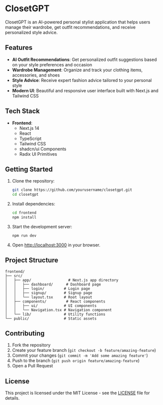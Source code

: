 # ClosetGPT

ClosetGPT is an AI-powered personal stylist application that helps users manage their wardrobe, get outfit recommendations, and receive personalized style advice.

## Features

- **AI Outfit Recommendations**: Get personalized outfit suggestions based on your style preferences and occasion
- **Wardrobe Management**: Organize and track your clothing items, accessories, and shoes
- **Style Advice**: Receive expert fashion advice tailored to your personal style
- **Modern UI**: Beautiful and responsive user interface built with Next.js and Tailwind CSS

## Tech Stack

- **Frontend**:
  - Next.js 14
  - React
  - TypeScript
  - Tailwind CSS
  - shadcn/ui Components
  - Radix UI Primitives

## Getting Started

1. Clone the repository:
   ```bash
   git clone https://github.com/yourusername/closetgpt.git
   cd closetgpt
   ```

2. Install dependencies:
   ```bash
   cd frontend
   npm install
   ```

3. Start the development server:
   ```bash
   npm run dev
   ```

4. Open [http://localhost:3000](http://localhost:3000) in your browser.

## Project Structure

```
frontend/
├── src/
│   ├── app/                 # Next.js app directory
│   │   ├── dashboard/      # Dashboard page
│   │   ├── login/         # Login page
│   │   ├── signup/        # Signup page
│   │   └── layout.tsx     # Root layout
│   ├── components/         # React components
│   │   ├── ui/            # UI components
│   │   └── Navigation.tsx # Navigation component
│   └── lib/               # Utility functions
└── public/                # Static assets
```

## Contributing

1. Fork the repository
2. Create your feature branch (`git checkout -b feature/amazing-feature`)
3. Commit your changes (`git commit -m 'Add some amazing feature'`)
4. Push to the branch (`git push origin feature/amazing-feature`)
5. Open a Pull Request

## License

This project is licensed under the MIT License - see the [LICENSE](LICENSE) file for details. 
